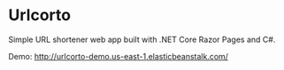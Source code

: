# Urlcorto
Simple URL shortener web app built with .NET Core Razor Pages and C#.

Demo: http://urlcorto-demo.us-east-1.elasticbeanstalk.com/
